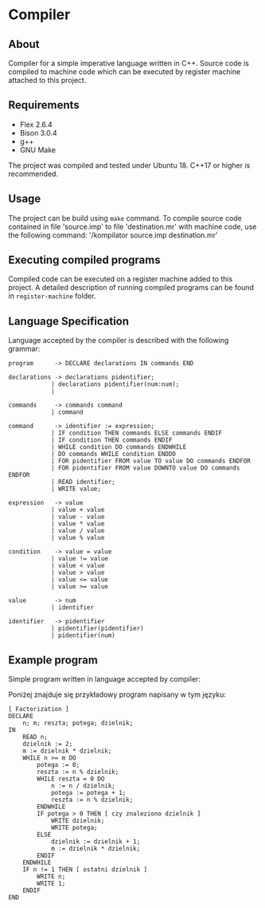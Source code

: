 # Compiler
## About
Compiler for a simple imperative language written in C++. Source code is compiled to machine code which can be executed by register machine attached to this project.

## Requirements
- Flex 2.6.4
- Bison 3.0.4
- g++
- GNU Make

The project was compiled and tested under Ubuntu 18. 
C++17 or higher is recommended.

## Usage
The project can be build using `make` command. To compile source code  contained in file 'source.imp' to file 'destination.mr' with machine code, use the following command:
'/kompilator source.imp destination.mr'

## Executing compiled programs
Compiled code can be executed on a register machine added to this project. A detailed description of running compiled programs can be found in `register-machine` folder.

## Language Specification
Language accepted by the compiler is described with the following grammar:


    program      -> DECLARE declarations IN commands END

    declarations -> declarations pidentifier;
                | declarations pidentifier(num:num);
                | 

    commands     -> commands command
                | command

    command      -> identifier := expression;
                | IF condition THEN commands ELSE commands ENDIF
                | IF condition THEN commands ENDIF
                | WHILE condition DO commands ENDWHILE
                | DO commands WHILE condition ENDDO
                | FOR pidentifier FROM value TO value DO commands ENDFOR
                | FOR pidentifier FROM value DOWNTO value DO commands ENDFOR
                | READ identifier;
                | WRITE value;

    expression   -> value
                | value + value
                | value - value
                | value * value
                | value / value
                | value % value

    condition    -> value = value
                | value != value
                | value < value
                | value > value
                | value <= value
                | value >= value

    value        -> num
                | identifier

    identifier   -> pidentifier
                | pidentifier(pidentifier)
                | pidentifier(num)

## Example program
Simple program written in language accepted by compiler:

Poniżej znajduje się przykładowy program napisany w tym języku:

    [ Factorization ]
    DECLARE
        n; m; reszta; potega; dzielnik;
    IN
        READ n;
        dzielnik := 2;
        m := dzielnik * dzielnik;
        WHILE n >= m DO
            potega := 0;
            reszta := n % dzielnik;
            WHILE reszta = 0 DO
                n := n / dzielnik;
                potega := potega + 1;
                reszta := n % dzielnik;
            ENDWHILE
            IF potega > 0 THEN [ czy znaleziono dzielnik ]
                WRITE dzielnik;
                WRITE potega;
            ELSE
                dzielnik := dzielnik + 1;
                m := dzielnik * dzielnik;
            ENDIF
        ENDWHILE
        IF n != 1 THEN [ ostatni dzielnik ]
            WRITE n;
            WRITE 1;
        ENDIF
    END
